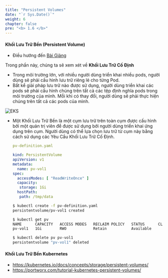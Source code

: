 ```yaml
---
title: "Persistent Volumes"
date: "`r Sys.Date()`"
weight: 6
chapter: false
pre: "<b> 1.6 </b>"
---
```


#### Khối Lưu Trữ Bền (Persistent Volume)

  - Điều hướng đến [Bài Giảng](https://kodekloud.com/topic/persistent-volumes-4/)

Trong phần này, chúng ta sẽ xem xét về **Khối Lưu Trữ Cố Định**

- Trong môi trường lớn, với nhiều người dùng triển khai nhiều pods, người dùng sẽ phải cấu hình lưu trữ riêng lẻ cho từng Pod.
- Bất kể giải pháp lưu trữ nào được sử dụng, người dùng triển khai các pods sẽ phải cấu hình chúng trên tất cả các tệp định nghĩa pods trong môi trường của mình. Mỗi khi có thay đổi, người dùng sẽ phải thực hiện chúng trên tất cả các pods của mình.

![EKS](/images/part1/1-6/00016.png?featherlight=false&width=90pc)

- Một Khối Lưu Trữ Bền là một cụm lưu trữ trên toàn cụm được cấu hình bởi một quản trị viên để được sử dụng bởi người dùng triển khai ứng dụng trên cụm. Người dùng có thể lựa chọn lưu trữ từ cụm này bằng cách sử dụng các Yêu Cầu Khối Lưu Trữ Cố Định.

  ```yaml
  pv-definition.yaml
  
  kind: PersistentVolume
  apiVersion: v1
  metadata:
    name: pv-vol1
  spec:
    accessModes: [ "ReadWriteOnce" ]
    capacity:
     storage: 1Gi
    hostPath:
     path: /tmp/data
  ```

  ```bash
  $ kubectl create -f pv-definition.yaml
  persistentvolume/pv-vol1 created

  $ kubectl get pv
  NAME      CAPACITY   ACCESS MODES   RECLAIM POLICY   STATUS      CLAIM   STORAGECLASS   REASON   AGE
  pv-vol1   1Gi        RWO            Retain           Available                                   3min
  
  $ kubectl delete pv pv-vol1
  persistentvolume "pv-vol1" deleted
  ```

#### Khối Lưu Trữ Bền Kubernetes

- https://kubernetes.io/docs/concepts/storage/persistent-volumes/
- https://portworx.com/tutorial-kubernetes-persistent-volumes/